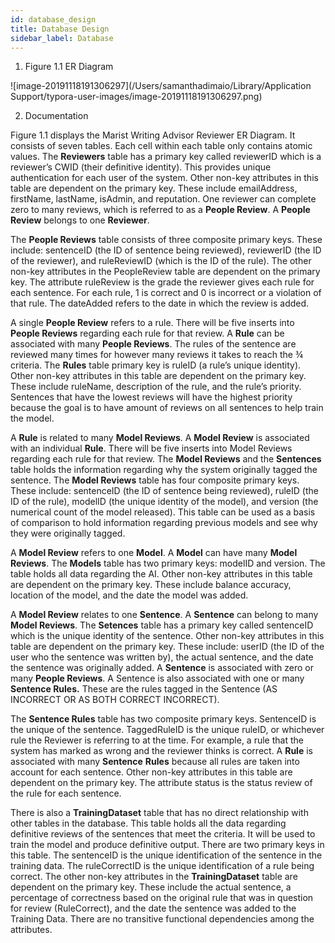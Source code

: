 ```yaml
---
id: database_design
title: Database Design
sidebar_label: Database
---
```


1.  Figure 1.1  ER Diagram

![image-20191118191306297](/Users/samanthadimaio/Library/Application Support/typora-user-images/image-20191118191306297.png)

2.  Documentation

Figure 1.1 displays the Marist Writing Advisor Reviewer ER Diagram. It consists of seven tables. Each cell within each table only contains atomic values. The **Reviewers** table has a primary key called reviewerID which is a reviewer’s CWID (their definitive identity). This provides unique authentication for each user of the system. Other non-key attributes in this table are dependent on the primary key. These include emailAddress, firstName, lastName, isAdmin, and reputation. One reviewer can complete zero to many reviews, which is referred to as a **People Review**. A **People Review** belongs to one **Reviewer**. 

The **People Reviews** table consists of three composite primary keys. These include: sentenceID (the ID of sentence being reviewed), reviewerID (the ID of the reviewer), and ruleReviewID (which is the ID of the rule). The other non-key attributes in the PeopleReview table are dependent on the primary key. The attribute ruleReview is the grade the reviewer gives each rule for each sentence. For each rule, 1 is correct and 0 is incorrect or a violation of that rule. The dateAdded refers to the date in which the review is added. 

A single **People Review** refers to a rule. There will be five inserts into **People Reviews** regarding each rule for that review. A **Rule** can be associated with many **People Reviews**. The rules of the sentence are reviewed many times for however many reviews it takes to reach the ¾ criteria. The **Rules** table primary key is ruleID (a rule’s unique identity). Other non-key attributes in this table are dependent on the primary key. These include ruleName, description of the rule, and the rule’s priority. Sentences that have the lowest reviews will have the highest priority because the goal is to have amount of reviews on all sentences to help train the model. 

A **Rule** is related to many **Model Reviews**. A **Model Review** is associated with an individual **Rule**. There will be five inserts into Model Reviews regarding each rule for that review. The **Model Reviews** and the **Sentences** table holds the information regarding why the system originally tagged the sentence. The **Model Reviews** table has four composite primary keys. These include: sentenceID (the ID of sentence being reviewed), ruleID (the ID of the rule), modelID (the unique identity of the model), and version (the numerical count of the model released).  This table can be used as a basis of comparison to hold information regarding previous models and see why they were originally tagged. 

A **Model Review** refers to one **Model**. A **Model** can have many **Model Reviews**.  The **Models** table has two primary keys: modelID and version. The table holds all data regarding the AI. Other non-key attributes in this table are dependent on the primary key. These include balance accuracy, location of the model, and the date the model was added. 

A **Model Review** relates to one **Sentence**. A **Sentence** can belong to many **Model Reviews**. The **Setences** table has a primary key called sentenceID which is the unique identity of the sentence. Other non-key attributes in this table are dependent on the primary key. These include: userID (the ID of the user who the sentence was written by), the actual sentence, and the date the sentence was originally added. A **Sentence** is associated with zero or many **People Reviews**. A Sentence is also associated with one or many **Sentence Rules.** These are the rules tagged in the Sentence (AS INCORRECT OR AS BOTH CORRECT INCORRECT). 

The **Sentence Rules** table has two composite primary keys. SentenceID is the unique of the sentence. TaggedRuleID is the unique ruleID, or whichever rule the Reviewer is referring to at the time. For example, a rule that the system has marked as wrong and the reviewer thinks is correct. A **Rule** is associated with many **Sentence** **Rules** because all rules are taken into account for each sentence. Other non-key attributes in this table are dependent on the primary key. The attribute status is the status review of the rule for each sentence. 

There is also a **TrainingDataset** table that has no direct relationship with other tables in the database. This table holds all the data regarding definitive reviews of the sentences that meet the criteria. It will be used to train the model and produce definitive output. There are two primary keys in this table. The sentenceID is the unique identification of the sentence in the training data. The ruleCorrectID is the unique identification of a rule being correct. The other non-key attributes in the **TrainingDataset** table are dependent on the primary key. These include the actual sentence, a percentage of correctness based on the original rule that was in question for review (RuleCorrect), and the date the sentence was added to the Training Data.  There are no transitive functional dependencies among the attributes.
